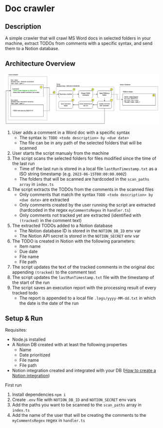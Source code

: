 # Doc crawler

## Description

A simple crawler that will crawl MS Word docs in selected folders in your machine, extract TODOs from comments with a specific syntax, and send them to a Notion database.

## Architecture Overview

![Dataflow diagram](assets/dataflow.png)

1. User adds a comment in a Word doc with a specific syntax
    - The syntax is: `TODO <todo description> by <due date>`
    - The file can be in any path of the selected folders that will be scanned
2. User starts the script manualy from the machine
3. The script scans the selected folders for files modified since the time of the last run
    - Time of the last run is stored in a local file `lastRunTimestamp.txt` as a ISO string timestamp (e.g. `2023-06-15T00:00:00.000Z`)
    - The folders that will be scanned are hardcoded in the `scan_paths array` in `index.ts`
4. The script extracts the TODOs from the comments in the scanned files
    - Only comments that match the syntax `TODO <todo description> by <due date>` are extracted
    - Only comments created by the user running the script are extracted (hardcoded in the regex `myCommentsRegex` in `handler.ts`)
    - Only comments not tracked yet are extracted (identified with `(tracked)` in the comment text)
5. The extracted TODOs added to a Notion database
    - The Notion database ID is stored in the `NOTION_DB_ID` env var
    - The Notion API secret is stored in the `NOTION_SECRET` env var
6. The TODO is created in Notion with the following parameters:
    - Item name
    - Due date
    - File name
    - File path
7. The script updates the text of the tracked comments in the original doc appending `(tracked)` to the comment text
8. The script updates the `lastRunTimestamp.txt` file with the timestamp of the start of the run
9. The script saves an execution report with the processing result of every tracked todo
    - The report is appended to a local file `.logs/yyyy-MM-dd.txt` in which the date is the date of the run

## Setup & Run

Requisites:
- Node.js installed
- A Notion DB created with at least the following properties
    - Name
    - Date prioritized
    - File name
    - File path
- Notion integration created and integrated with your DB ([How to create a Notion integration](https://developers.notion.com/docs/create-a-notion-integration))

First run
1. Install dependencies `npm i`
2. Create `.env` file with `NOTION_DB_ID` and `NOTION_SECRET` env vars
3. Add the paths you want to be scanned to the `scan_paths` array in `index.ts`
4. Add the name of the user that will be creating the comments to the `myCommentsRegex` regex in `handler.ts`